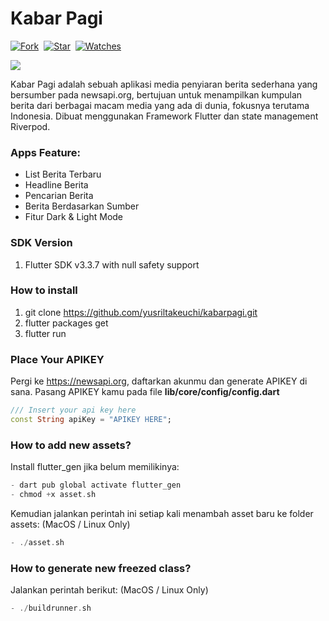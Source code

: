 # Kabar Pagi

[![Fork](https://img.shields.io/github/forks/yusriltakeuchi/kabarpagi?style=social)](https://github.com/yusriltakeuchi/kabarpagi/fork)&nbsp; [![Star](https://img.shields.io/github/stars/yusriltakeuchi/kabarpagi?style=social)](https://github.com/yusriltakeuchi/kabarpagi/star)&nbsp; [![Watches](https://img.shields.io/github/watchers/yusriltakeuchi/kabarpagi?style=social)](https://github.com/yusriltakeuchi/kabarpagi/)&nbsp;

<p><img  src="https://i.ibb.co/8Y05r6Q/Portfolio.png"/></p>

Kabar Pagi adalah sebuah aplikasi media penyiaran berita sederhana yang bersumber pada newsapi.org, bertujuan untuk menampilkan kumpulan berita dari berbagai macam media yang ada di dunia, fokusnya terutama Indonesia. Dibuat menggunakan Framework Flutter dan state management Riverpod.

### Apps Feature:

- List Berita Terbaru
- Headline Berita
- Pencarian Berita
- Berita Berdasarkan Sumber
- Fitur Dark & Light Mode
 

### SDK Version
1. Flutter SDK v3.3.7 with null safety support
 
### How to install 
1. git clone https://github.com/yusriltakeuchi/kabarpagi.git
2. flutter packages get
3. flutter run

### Place Your APIKEY
Pergi ke https://newsapi.org, daftarkan akunmu dan generate APIKEY di sana.
Pasang APIKEY kamu pada file **lib/core/config/config.dart**
```dart
/// Insert your api key here
const String apiKey = "APIKEY HERE";
```

### How to add new assets?
Install flutter_gen jika belum memilikinya:
```dart
- dart pub global activate flutter_gen
- chmod +x asset.sh
```

Kemudian jalankan perintah ini setiap kali menambah asset baru ke folder assets: (MacOS / Linux Only)
```dart
- ./asset.sh
```

### How to generate new freezed class?
Jalankan perintah berikut: (MacOS / Linux Only)
```dart
- ./buildrunner.sh
```
